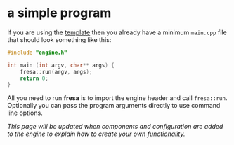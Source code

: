 # a simple program

If you are using the [template](building.md#using-a-template) then you already have a minimum `main.cpp` file that should look something like this:

```cpp
#include "engine.h"

int main (int argv, char** args) {
    fresa::run(argv, args);
    return 0;
}
```

All you need to run **fresa** is to import the engine header and call `fresa::run`. Optionally you can pass the program arguments directly to use command line options.

_This page will be updated when components and configuration are added to the engine to explain how to create your own functionality._